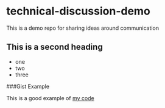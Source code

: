 # technical-discussion-demo
This is a demo repo for sharing ideas around communication


## This is a second heading
* one
* two
* three

###Gist Example

This is a good example of [my code](https://gist.github.com/G-SaiVishwas/13de7a85055d7d3a67eac46c17061790)
